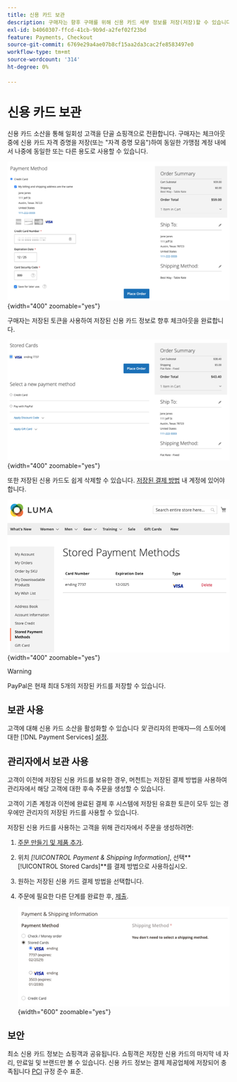 ```yaml
---
title: 신용 카드 보관
description: 구매자는 향후 구매를 위해 신용 카드 세부 정보를 저장(저장)할 수 있습니다.
exl-id: b4060307-ffcd-41cb-9b9d-a2fef02f23bd
feature: Payments, Checkout
source-git-commit: 6769e29a4ae07b8cf15aa2da3cac2fe8583497e0
workflow-type: tm+mt
source-wordcount: '314'
ht-degree: 0%

---
```


# 신용 카드 보관

신용 카드 소산을 통해 일회성 고객을 단골 쇼핑객으로 전환합니다. 구매자는 체크아웃 중에 신용 카드 자격 증명을 저장(또는 &quot;자격 증명 모음&quot;)하여 동일한 가맹점 계정 내에서 나중에 동일한 또는 다른 용도로 사용할 수 있습니다.

![나중에 사용할 수 있도록 신용 카드 보관](assets/save-card-for-later.png){width="400" zoomable="yes"}

구매자는 저장된 토큰을 사용하여 저장된 신용 카드 정보로 향후 체크아웃을 완료합니다.

![저장된 자격 증명을 사용하여 향후 구매](assets/use-stored-card.png){width="400" zoomable="yes"}

또한 저장된 신용 카드도 쉽게 삭제할 수 있습니다. [저장된 결제 방법](https://docs.magento.com/user-guide/customers/account-dashboard-stored-payment-methods.html) 내 계정에 있어야 합니다.

![내 계정에 저장된 결제 방법](assets/stored-payment-methods.png){width="400" zoomable="yes"}

>[!WARNING]
>
>PayPal은 현재 최대 5개의 저장된 카드를 저장할 수 있습니다.

## 보관 사용

고객에 대해 신용 카드 소산을 활성화할 수 있습니다 _및_ 관리자의 판매자—의 스토어에 대한 [!DNL Payment Services] [설정](settings.md#card-vaulting).

## 관리자에서 보관 사용

고객이 이전에 저장된 신용 카드를 보유한 경우, 머천트는 저장된 결제 방법을 사용하여 관리자에서 해당 고객에 대한 후속 주문을 생성할 수 있습니다.

고객이 기존 계정과 이전에 완료된 결제 후 시스템에 저장된 유효한 토큰이 모두 있는 경우에만 관리자의 저장된 카드를 사용할 수 있습니다.

저장된 신용 카드를 사용하는 고객을 위해 관리자에서 주문을 생성하려면:

1. [주문 만들기 및 제품 추가](https://experienceleague.adobe.com/docs/commerce-admin/stores-sales/point-of-purchase/assist/customer-account-create-order.html).
1. 위치 _[!UICONTROL Payment & Shipping Information]_, 선택&#x200B;**[!UICONTROL Stored Cards]**를 결제 방법으로 사용하십시오.
1. 원하는 저장된 신용 카드 결제 방법을 선택합니다.
1. 주문에 필요한 다른 단계를 완료한 후, [제출](https://experienceleague.adobe.com/docs/commerce-admin/stores-sales/point-of-purchase/assist/customer-account-create-order.html?lang=en#step-3%3A-submit-the-order).

   ![고객을 위해 Admin에서 저장된 신용 카드 사용](assets/admin-vaultedcard.png){width="600" zoomable="yes"}

## 보안

최소 신용 카드 정보는 쇼핑객과 공유됩니다. 쇼핑객은 저장한 신용 카드의 마지막 네 자리, 만료일 및 브랜드만 볼 수 있습니다. 신용 카드 정보는 결제 제공업체에 저장되어 충족됩니다 [PCI](security.md#PCI-compliance) 규정 준수 표준.
